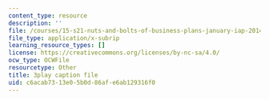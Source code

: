 ```yaml
---
content_type: resource
description: ''
file: /courses/15-s21-nuts-and-bolts-of-business-plans-january-iap-2014/c6acab7313e05b0d86afe6ab129316f0_sfYD3LX-Rgw.vtt
file_type: application/x-subrip
learning_resource_types: []
license: https://creativecommons.org/licenses/by-nc-sa/4.0/
ocw_type: OCWFile
resourcetype: Other
title: 3play caption file
uid: c6acab73-13e0-5b0d-86af-e6ab129316f0
---
```

